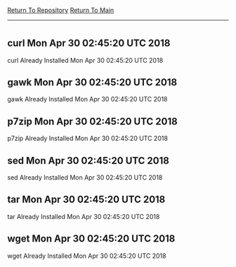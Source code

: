 [Return To Repository](https://github.com/deathbybandaid/piholeparser/)
[Return To Main](https://github.com/deathbybandaid/piholeparser/blob/master/RecentRunLogs/Mainlog.md)
____________________________________
# 
## curl Mon Apr 30 02:45:20 UTC 2018
curl Already Installed Mon Apr 30 02:45:20 UTC 2018
## gawk Mon Apr 30 02:45:20 UTC 2018
gawk Already Installed Mon Apr 30 02:45:20 UTC 2018
## p7zip Mon Apr 30 02:45:20 UTC 2018
p7zip Already Installed Mon Apr 30 02:45:20 UTC 2018
## sed Mon Apr 30 02:45:20 UTC 2018
sed Already Installed Mon Apr 30 02:45:20 UTC 2018
## tar Mon Apr 30 02:45:20 UTC 2018
tar Already Installed Mon Apr 30 02:45:20 UTC 2018
## wget Mon Apr 30 02:45:20 UTC 2018
wget Already Installed Mon Apr 30 02:45:20 UTC 2018
